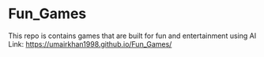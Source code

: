 # Fun_Games
This repo is contains games that are built for fun and entertainment using AI
Link:
https://umairkhan1998.github.io/Fun_Games/
